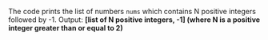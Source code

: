 The code prints the list of numbers `nums` which contains N positive integers followed by -1.
Output: **[list of N positive integers, -1] (where N is a positive integer greater than or equal to 2)**